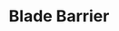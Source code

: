 ---
title: "Blade Barrier"

spell:
  schools:
    - name:        "Evocation"
      subschools:  []
      descriptors: ["Force"]
  classes:
    - name:  "Cleric"
      abbr:  "Clr"
      level: 6
  domains:
    - name:  "Good"
      abbr:  "Good"
      level: 6
    - name:  "War"
      abbr:  "War"
      level: 6
  components:         [V, S]
  castingTime:        "1 standard action"
  range:              "Medium (100 ft. + 10 ft./level)"
  effect:             "Wall of whirling blades up to 20 ft. long/ level, or a ringed wall of whirling blades with a radius of up to 5 ft. per two levels; either form 20 ft. high"
  duration:           "1 min./level"
  dismissable:        true
  savingThrow:        "Reflex half or Reflex negates; see text"
  spellResistance:    "Yes"
  description:        |
    An immobile, vertical curtain of whirling blades shaped of pure force springs into existence. Any creature passing through the wall takes {% die_roll 1 6 0 %} points of damage per caster level (maximum {% die_roll 15 6 0 %}), with a Reflex save for half damage.

    If you evoke the barrier so that it appears where creatures are, each creature takes damage as if passing through the wall. Each such creature can avoid the wall (ending up on the side of its choice) and thus take no damage by making a successful Reflex save.

    A blade barrier provides cover (+4 bonus to AC, +2 bonus on Reflex saves) against attacks made through it.
---